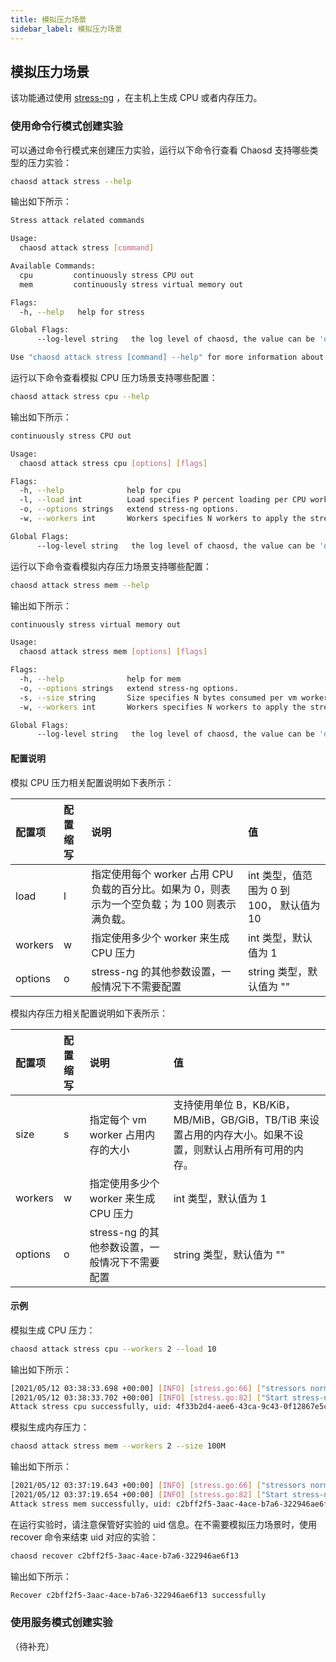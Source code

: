 ```yaml
---
title: 模拟压力场景
sidebar_label: 模拟压力场景
---
```


## 模拟压力场景

该功能通过使用 [stress-ng](https://wiki.ubuntu.com/Kernel/Reference/stress-ng) ，在主机上生成 CPU 或者内存压力。

### 使用命令行模式创建实验

可以通过命令行模式来创建压力实验，运行以下命令行查看 Chaosd 支持哪些类型的压力实验：

```bash
chaosd attack stress --help
```

输出如下所示：

```bash
Stress attack related commands

Usage:
  chaosd attack stress [command]

Available Commands:
  cpu         continuously stress CPU out
  mem         continuously stress virtual memory out

Flags:
  -h, --help   help for stress

Global Flags:
      --log-level string   the log level of chaosd, the value can be 'debug', 'info', 'warn' and 'error'

Use "chaosd attack stress [command] --help" for more information about a command.
```

运行以下命令查看模拟 CPU 压力场景支持哪些配置：

```bash
chaosd attack stress cpu --help
```

输出如下所示：

```bash
continuously stress CPU out

Usage:
  chaosd attack stress cpu [options] [flags]

Flags:
  -h, --help              help for cpu
  -l, --load int          Load specifies P percent loading per CPU worker. 0 is effectively a sleep (no load) and 100 is full loading. (default 10)
  -o, --options strings   extend stress-ng options.
  -w, --workers int       Workers specifies N workers to apply the stressor. (default 1)

Global Flags:
      --log-level string   the log level of chaosd, the value can be 'debug', 'info', 'warn' and 'error'
```

运行以下命令查看模拟内存压力场景支持哪些配置：

```bash
chaosd attack stress mem --help
```

输出如下所示：

```bash
continuously stress virtual memory out

Usage:
  chaosd attack stress mem [options] [flags]

Flags:
  -h, --help              help for mem
  -o, --options strings   extend stress-ng options.
  -s, --size string       Size specifies N bytes consumed per vm worker, default is the total available memory. One can specify the size as % of total available memory or in units of B, KB/KiB, MB/MiB, GB/GiB, TB/TiB..
  -w, --workers int       Workers specifies N workers to apply the stressor. (default 1)

Global Flags:
      --log-level string   the log level of chaosd, the value can be 'debug', 'info', 'warn' and 'error'
```

#### 配置说明

模拟 CPU 压力相关配置说明如下表所示：

| 配置项 | 配置缩写 | 说明 | 值 |
| :---- | :------ | :-- | :- |
| load | l | 指定使用每个 worker 占用 CPU 负载的百分比。如果为 0，则表示为一个空负载；为 100 则表示满负载。 | int 类型，值范围为 0 到 100， 默认值为 10 |
| workers | w | 指定使用多少个 worker 来生成 CPU 压力 | int 类型，默认值为 1 |
| options | o | stress-ng 的其他参数设置，一般情况下不需要配置 | string 类型，默认值为 "" |


模拟内存压力相关配置说明如下表所示：

| 配置项 | 配置缩写 | 说明 | 值 |
| :---- | :------ | :-- | :- |
| size | s | 指定每个 vm worker 占用内存的大小 | 支持使用单位 B，KB/KiB，MB/MiB，GB/GiB，TB/TiB 来设置占用的内存大小。如果不设置，则默认占用所有可用的内存。 |
| workers | w | 指定使用多少个 worker 来生成 CPU 压力 | int 类型，默认值为 1 |
| options | o | stress-ng 的其他参数设置，一般情况下不需要配置 | string 类型，默认值为 "" |

#### 示例

模拟生成 CPU 压力：

```bash
chaosd attack stress cpu --workers 2 --load 10
```

输出如下所示：

```bash
[2021/05/12 03:38:33.698 +00:00] [INFO] [stress.go:66] ["stressors normalize"] [arguments=" --cpu 2 --cpu-load 10"]
[2021/05/12 03:38:33.702 +00:00] [INFO] [stress.go:82] ["Start stress-ng process successfully"] [command="/usr/bin/stress-ng --cpu 2 --cpu-load 10"] [Pid=27483]
Attack stress cpu successfully, uid: 4f33b2d4-aee6-43ca-9c43-0f12867e5c9c
```

模拟生成内存压力：

```bash
chaosd attack stress mem --workers 2 --size 100M
```

输出如下所示：

```bash
[2021/05/12 03:37:19.643 +00:00] [INFO] [stress.go:66] ["stressors normalize"] [arguments=" --vm 2 --vm-keep --vm-bytes 100000000"]
[2021/05/12 03:37:19.654 +00:00] [INFO] [stress.go:82] ["Start stress-ng process successfully"] [command="/usr/bin/stress-ng --vm 2 --vm-keep --vm-bytes 100000000"] [Pid=26799]
Attack stress mem successfully, uid: c2bff2f5-3aac-4ace-b7a6-322946ae6f13
```

在运行实验时，请注意保管好实验的 uid 信息。在不需要模拟压力场景时，使用 recover 命令来结束 uid 对应的实验：

```bash
chaosd recover c2bff2f5-3aac-4ace-b7a6-322946ae6f13
```

输出如下所示：

```bash
Recover c2bff2f5-3aac-4ace-b7a6-322946ae6f13 successfully
```

### 使用服务模式创建实验

（待补充）